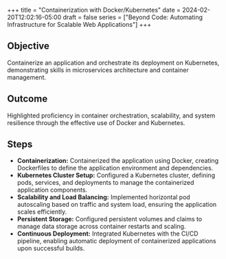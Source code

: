+++
title = "Containerization with Docker/Kubernetes"
date = 2024-02-20T12:02:16-05:00
draft = false
series = ["Beyond Code: Automating Infrastructure for Scalable Web Applications"]
+++

## Objective
Containerize an application and orchestrate its deployment on Kubernetes, demonstrating skills in microservices architecture and container management.

## Outcome
Highlighted proficiency in container orchestration, scalability, and system resilience through the effective use of Docker and Kubernetes.

## Steps
- **Containerization:** Containerized the application using Docker, creating Dockerfiles to define the application environment and dependencies.
- **Kubernetes Cluster Setup:** Configured a Kubernetes cluster, defining pods, services, and deployments to manage the containerized application components.
- **Scalability and Load Balancing:** Implemented horizontal pod autoscaling based on traffic and system load, ensuring the application scales efficiently.
- **Persistent Storage:** Configured persistent volumes and claims to manage data storage across container restarts and scaling.
- **Continuous Deployment:** Integrated Kubernetes with the CI/CD pipeline, enabling automatic deployment of containerized applications upon successful builds.
